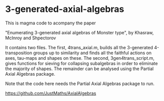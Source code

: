 # 3-generated-axial-algebras

This is magma code to acompany the paper

"Enumerating $3$-generated axial algebras of Monster type", by Khasraw, McInroy and Shpectorov

It contains two files.  The first, 4trans_axial.m, builds all the 3-generated 4-transposition groups up to similarity and finds all the faithful actions on axes, tau-maps and shapes on these.  The second, 3gen4trans_script.m, gives functions for sieving for collapsing subalgebras in order to eliminate the majority of shapes.  The remainder can be analysed using the Partial Axial Algebras package.

Note that the code here needs the Partial Axial Algebras package to run.

https://github.com/JustMaths/AxialAlgebras
